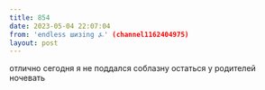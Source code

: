 ```yaml
---
title: 854
date: 2023-05-04 22:07:04
from: 'endless шизing ⍼' (channel1162404975)
layout: post
---
```


отлично сегодня я не поддался соблазну остаться у родителей ночевать
